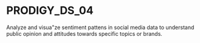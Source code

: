 # PRODIGY_DS_04
Analyze and visua"ze sentiment pattens in social media data to understand public opinion and attitudes towards specific topics or brands.
